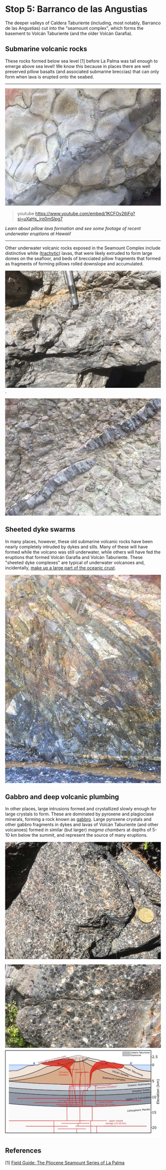 
# Stop 5: Barranco de las Angustias

The deeper valleys of Caldera Taburiente (including, most notably, Barranco de las Angustias) cut into the "seamount complex", which forms the basement to Volcán Taburiente (and the older Volcán Garafìa). 

## Submarine volcanic rocks

These rocks formed below sea level [1] before La Palma was tall enough to emerge above sea level! We know this because in places there are well preserved pillow basalts (and associated submarine breccias) that can only form when lava is erupted onto the seabed.


---

![Perfectly preserved pillow lavas exposed in Barranco de las Angustias. These formed as basaltic lava was erupted onto the sea floor, and rapidly chilled by the sea water to form elongate lobes called pillows. The crosscutting dyke may be younger, but likely fed subsequent seafloor eruptions.](/img/pillows.jpg)

> youtube https://www.youtube.com/embed/1KCFOy26jFg?si=uXaHs_jro0mSIpg7

*Learn about pillow lava formation and see some footage of recent underwater eruptions at Hawaii!*

---

Other underwater volcanic rocks exposed in the Seamount Complex include distinctive white ([trachytic](https://en.wikipedia.org/wiki/Trachyte)) lavas, that were likely extruded to form large domes on the seafloor, and beds of brecciated pillow fragments that formed as fragments of forming pillows rolled downslope and accumulated.

![Close up of a trachyte lava showing the distinctive white colour (due to the abundance of plagioclase) and flow-banding formed as the lava flowed on the sea floor. This lava was likely very viscous, flowing like toothpaste to form large submarine domes](/img/trachyte.jpg).

![Submarine breccia formed as pillow lava fragments accumulated downslope from erupting vents. Note the pen for scale.](/img/submarineBreccia.jpg)


## Sheeted dyke swarms

In many places, however, these old submarine volcanic rocks have been nearly completely intruded by dykes and sills. Many of these will have formed while the volcano was still underwater, while others will have fed the eruptions that formed Volcán Garafìa and Volcàn Taburiente. These "sheeted dyke complexes" are typical of underwater volcanoes and, incidentally, [make up a large part of the oceanic crust](https://en.wikipedia.org/wiki/Sheeted_dyke_complex).

![Dykes and sills, some of which fed magma to surface eruptions, pervasively crosscut the submarine volcanic rocks of the Seamount Complex. In places, they make up >90% of the rock volume! ](/img/sheetedDykes.jpg)

## Gabbro and deep volcanic plumbing

In other places, large intrusions formed and crystallized slowly enough for large crystals to form. These are dominated by pyroxene and plagioclase minerals, forming a rock known as [gabbro](https://en.wikipedia.org/wiki/Gabbro). Large pyroxene crystals and other gabbro fragments in dykes and lavas of Volcàn Taburiente (and other volcanoes) formed in similar (but larger) *magma chambers* at depths of 5-10 km below the summit, and represent the source of many eruptions.

![Close up of a gabbro formed within an intrusion in the Seamount Complex. This is analogous to deeper intrusions 5-10 km below La Palma that store magma prior to eruptions (and are in-turn supplied by magma ascending from hot mantle rocks deep below the island)](/img/gabbro.jpg)

![Centimeter-sized fragments of pyroxene and plagioclase in a dyke near Los Andenes. These crystals formed in a gabbroic magma chambers kilometers below La Palma, before being dragged upwards in magma ascending to erupt from the summit of Volcàn Taburiente.  ](/img/phenocrysts.jpg)
![Conceptual cross-section through La Palma, showing the various volcanic units, and deeper magma chambers that fed both pre-historic and recent eruptions.](/img/section.jpg)

## References

[1] [Field Guide: The Pliocene Seamount Series of La Palma](https://earthref.org/ERDA/1734/)